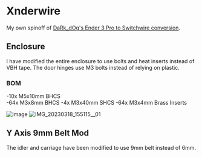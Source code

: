 # Xnderwire
  My own spinoff of [DaRk_dOg's Ender 3 Pro to Switchwire conversion](https://github.com/boubounokefalos/Ender_SW). 

## Enclosure
  I have modified the entire enclosure to use bolts and heat inserts instead of VBH tape. The door hinges use M3 bolts instead of relying on plastic. 

### BOM
  
  -10x M5x10mm BHCS  
   -64x M3x8mm BHCS 
   -4x M3x40mm SHCS 
   -64x M3x4mm Brass Inserts 
  
![image](https://user-images.githubusercontent.com/82473060/226141142-44fc6068-aa60-4b15-bbdb-47f5e17cdd5e.png)
![IMG_20230318_155115__01](https://user-images.githubusercontent.com/82473060/226141063-1fcef592-1a1d-4db8-ab13-c7184fd71a32.jpg)
  
## Y Axis 9mm Belt Mod
  The idler and carriage have been modified to use 9mm belt instead of 6mm. 
  

